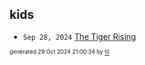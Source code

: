 ## kids


* <code>Sep 28, 2024</code> [The Tiger Rising](2024-10-02T22-02-18-the-tiger-rising.md)

<sup><sub>generated 29 Oct 2024 21:00:34 by <a href='https://github.com/senorprogrammer/til'>til</a></sub></sup>
